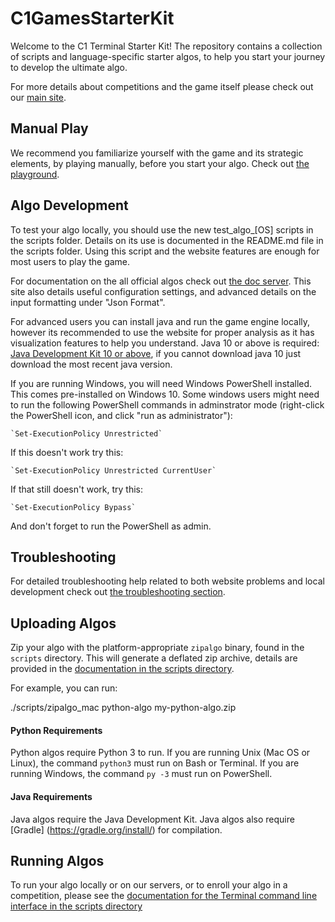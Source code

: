 # C1GamesStarterKit

Welcome to the C1 Terminal Starter Kit! The repository contains a collection of scripts and 
language-specific starter algos, to help you start your journey to develop the ultimate algo.

For more details about competitions and the game itself please check out our
[main site](https://terminal.c1games.com/rules).

## Manual Play

We recommend you familiarize yourself with the game and its strategic elements, by playing manually,
before you start your algo. Check out [the playground](https://terminal.c1games.com/playground).

## Algo Development

To test your algo locally, you should use the new test_algo_[OS] scripts in the scripts folder. Details on its use is documented in the README.md file in the scripts folder. Using this script and the website features are enough for most users to play the game.

For documentation on the all official algos check out [the doc server](https://docs.c1games.com). This site also details useful configuration settings, and advanced details on the input formatting under "Json Format".

For advanced users you can install java and run the game engine locally, however its recommended to use the website for proper analysis as it has visualization features to help you understand.
Java 10 or above is required: [Java Development Kit 10 or above](http://www.oracle.com/technetwork/java/javase/downloads/jdk10-downloads-4416644.html), if you cannot download java 10 just download the most recent java version.

If you are running Windows, you will need Windows PowerShell installed. This comes pre-installed on Windows 10.
Some windows users might need to run the following PowerShell commands in adminstrator mode (right-click the 
PowerShell icon, and click "run as administrator"):
    
    `Set-ExecutionPolicy Unrestricted`
    
If this doesn't work try this:
    
    `Set-ExecutionPolicy Unrestricted CurrentUser`
    
If that still doesn't work, try this:
    
    `Set-ExecutionPolicy Bypass`
    
And don't forget to run the PowerShell as admin.

## Troubleshooting

For detailed troubleshooting help related to both website problems and local development check out [the troubleshooting section](https://terminal.c1games.com/rules#Troubleshooting).

## Uploading Algos

Zip your algo with the platform-appropriate `zipalgo` binary, found in the `scripts` directory. This
will generate a deflated zip archive, details are provided in the [documentation in the scripts directory](https://github.com/correlation-one/AIGamesStarterKit/tree/master/scripts). 

For example, you can run:

./scripts/zipalgo_mac python-algo my-python-algo.zip

#### Python Requirements

Python algos require Python 3 to run. If you are running Unix (Mac OS or Linux), the command `python3` must run on 
Bash or Terminal. If you are running Windows, the command `py -3` must run on PowerShell.
   
#### Java Requirements

Java algos require the Java Development Kit. Java algos also require [Gradle]
(https://gradle.org/install/) for compilation.
   
## Running Algos

To run your algo locally or on our servers, or to enroll your algo in a competition, please see the [documentation 
for the Terminal command line interface in the scripts directory](https://github.com/correlation-one/AIGamesStarterKit/tree/master/scripts)
